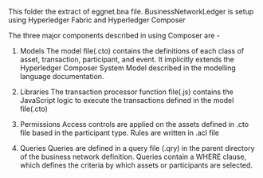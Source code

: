This folder the extract of eggnet.bna file. BusinessNetworkLedger is setup using Hyperledger Fabric and Hyperledger Composer

The three major components described in using Composer are -

1) Models
The model file(.cto) contains the definitions of each class of asset, transaction, participant, and event. It implicitly extends the Hyperledger Composer System Model described in the modelling language documentation.

2) Libraries
The transaction processor function file(.js) contains the JavaScript logic to execute the transactions defined in the model file(.cto)

3) Permissions
Access controls are applied on the assets defined in .cto file based in the participant type. Rules are written in .acl file

4) Queries
Queries are defined in a query file (.qry) in the parent directory of the business network definition. Queries contain a WHERE clause, which defines the criteria by which assets or participants are selected.
